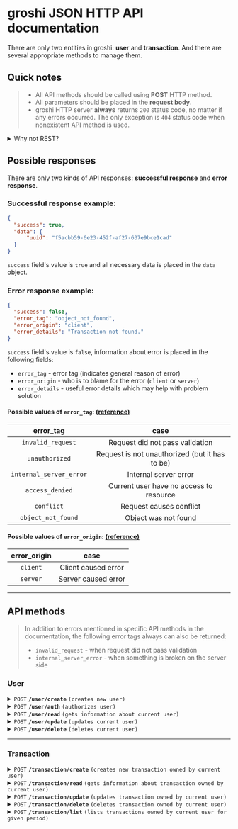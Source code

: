 # groshi JSON HTTP API documentation
There are only two entities in groshi: **user** and **transaction**.
And there are several appropriate methods to manage them.

## Quick notes
> * All API methods should be called using **POST** HTTP method.
> * All parameters should be placed in the **request body**.
> * groshi HTTP server **always** returns `200` status code, no matter if any errors occurred. The only exception is `404` status code when nonexistent API method is used.

<details>
    <summary>Why not REST?</summary>
    Well... I am not sure that REST is so useful as everyone thinks it is.
    At least for this project, I think REST would complicate architecture and
    client-side code without providing any significant benefits.
    That's why I deviate from the REST standards.
    Of course, you may argue with me in the issues if you want so!
</details>

## Possible responses
There are only two kinds of API responses: **successful response** and **error response**.

### Successful response example:
```json
{
  "success": true,
  "data": {
      "uuid": "f5acbb59-6e23-452f-af27-637e9bce1cad"
  }
}
```
`success` field's value is `true` and all necessary data is placed in the `data` object.

### Error response example:
```json
{
  "success": false,
  "error_tag": "object_not_found",
  "error_origin": "client",
  "error_details": "Transaction not found."
} 
```
`success` field's value is `false`, information about error is placed in the following fields:
* `error_tag` - error tag (indicates general reason of error)
* `error_origin` - who is to blame for the error (`client` or `server`)
* `error_details` - useful error details which may help with problem solution

#### Possible values of `error_tag`: [(reference)](../internal/http/ghttp/schema/schema.go#L13)
|        error_tag        |                      case                      |
|:-----------------------:|:----------------------------------------------:|
|    `invalid_request`    |        Request did not pass validation         |
|     `unauthorized`      | Request is not unauthorized (but it has to be) |
| `internal_server_error` |             Internal server error              |
|     `access_denied`     |    Current user have no access to resource     |
|       `conflict`        |            Request causes conflict             |
|   `object_not_found`    |              Object was not found              |

#### Possible values of `error_origin`: [(reference)](../internal/http/ghttp/schema/schema.go#L6)

| error_origin |        case         |
|:------------:|:-------------------:|
|   `client`   | Client caused error |
|   `server`   | Server caused error |


---
## API methods
> In addition to errors mentioned in specific API methods in the documentation, the following error tags always can also be returned:
> * `invalid_request` - when request did not pass validation
> * `internal_server_error` - when something is broken on the server side

### User
<details>
<summary><code>POST</code> <code><b>/user/create</b></code> <code>(creates new user)</code></summary>

#### Parameters
|    name    | data type | required | description              |
|:----------:|:---------:|:--------:|--------------------------|
| `username` |  string   |   yes    | Username of the new user |
| `password` |  string   |   yes    | Password of the new user |

#### Successful response
Username is returned in the `data` object.
```json
{
  "success": true,
  "data": {
    "username": "jieggii"
  }
}
```

#### Error responses
Error responses with the following _error tags_ may be returned:

| error_tag  | case                                                    |
|------------|---------------------------------------------------------|
| `conflict` | Username you've provided is already taken by other user | 


#### Example request using [httpie](https://github.com/httpie/httpie)
```shell
http POST 127.0.0.1:8080/user/create username="username" password="password"
```
</details>

<details>
<summary><code>POST</code> <code><b>/user/auth</b></code> <code>(authorizes user)</code></summary>

#### Parameters
|    name    | data type | required | description   |
|:----------:|:---------:|:--------:|---------------|
| `username` |  string   |   yes    | User username |
| `password` |  string   |   yes    | User password |


#### Successful response
Authorization token is returned.
```json
{
  "success": true,
  "data": {
      "token": "eyJhbGciOiJIUzI1NiIsInR5cCI6IkpXVCJ9.eyJ1c2VybmFtZSI6ImppZWdnaWkiLCJleHAiOjE2ODEyNDEyMjR9.AvMzAVJpVq4ZMeUDWMRk-vM1KkDutmL-Bje44XsaCNc"
  }
}
```

#### Error responses
Error responses with the following _error tags_ may be returned:

| error_tag          | case                                    |
|--------------------|-----------------------------------------|
| `object_not_found` | User with such `username` was not found | 
| `access_denied`    | Invalid password has been provided      | 


#### Example request using [httpie](https://github.com/httpie/httpie)
```shell
http POST 127.0.0.1:8080/user/auth username="username" password="password"
```
</details>

<details>
<summary><code>POST</code> <code><b>/user/read</b></code> <code>(gets information about current user)</code></summary>

#### Parameters
|  name   | data type | required | description         |
|:-------:|:---------:|:--------:|---------------------|
| `token` |  string   |   yes    | Authorization token |


#### Successful response
Username is returned in the `data` object.
```json
{
  "success": true,
  "data": {
    "username": "jieggii"
  }
}
```

#### Error responses
Error responses with the following _error tags_ may be returned:

|     error_tag      |                         case                          |
|:------------------:|:-----------------------------------------------------:|
| `object_not_found` | The user you are authorized under has not been found  | 


#### Example request using [httpie](https://github.com/httpie/httpie)
```shell
http POST 127.0.0.1:8080/user/read token=$TOKEN
```
</details>

<details>
<summary><code>POST</code> <code><b>/user/update</b></code> <code>(updates current user)</code></summary>

#### Parameters
|      name      | data type | required |            description            |
|:--------------:|:---------:|:--------:|:---------------------------------:|
|    `token`     |  string   |   yes    |        Authorization token        |
| `new_username` |  string   |    no    | New username for the current user |
| `new_password` |  string   |    no    | New password for the current user |

(you are required to use at least one of two parameters: `new_username` or `new_password`)

#### Successful response
New username of updated user is returned in the `data` object.
```json
{
  "success": true,
  "data": {
    "username": "jieggii"
  }
}
```

#### Error responses
Error responses with the following _error tags_ may be returned:

|     error_tag     |                         case                         |
|:-----------------:|:----------------------------------------------------:|
| `user_not_found`  | The user you are authorized under has not been found | 
|    `conflict`     |     New username chosen by you is already taken      | 


#### Example request using [httpie](https://github.com/httpie/httpie)
```shell
http POST 127.0.0.1:8080/user/update token=$TOKEN new_username="new-username" new_password="new-password"
```
</details>

<details>
<summary><code>POST</code> <code><b>/user/delete</b></code> <code>(deletes current user)</code></summary>

#### Parameters
|  name   | data type | required | description         |
|:-------:|:---------:|:--------:|---------------------|
| `token` |  string   |   yes    | Authorization token |

#### Successful response
Username of deleted user is returned in the `data` object.
```json
{
  "success": true,
  "data": {
    "username": "jieggii"
  }
}
```

#### Error responses
Error responses with the following _error tags_ may be returned:

|     error_tag      |                         case                         |
|:------------------:|:----------------------------------------------------:|
| `object_not_found` | The user you are authorized under has not been found | 


#### Example request using [httpie](https://github.com/httpie/httpie)
```shell
http POST 127.0.0.1:8080/user/delete token=$TOKEN
```

</details>

------------------------------------------------------------------------------------------

### Transaction
<details>
<summary><code>POST</code> <code><b>/transaction/create</b></code> <code>(creates new transaction owned by current user)</code></summary>

#### Parameters
|     name      |       data type       | required |                       description                       |
|:-------------:|:---------------------:|:--------:|:-------------------------------------------------------:|
|    `token`    |        string         |   yes    |                   Authorization token                   |
|   `amount`    |         float         |   yes    | Amount of transaction (can be 0, positive and negative) |
|  `currency`   | string ([currency]()) |   yes    |                 Currency of transaction                 |
| `description` |        string         |    no    |               Description of transaction                |
|    `date`     |  string (rfc format)  |    no    |                   Date of transaction                   |

#### Successful response
UUID of created transaction is returned in the `data` object.
```json
{
  "success": true,
  "data": {
    "uuid": "03ef6901-4ebb-4952-bb35-a98fcf502c83"
  }
}
```

#### Error responses
Error responses with the following _error tags_ may be returned:

|      error_tag      |                           case                           |
|:-------------------:|:--------------------------------------------------------:|
| `object_not_found`  |   The user you are authorized under has not been found   |

#### Example request using [httpie](https://github.com/httpie/httpie)
```shell
http POST 127.0.0.1:8080/transaction/create token=$TOKEN amount:=2.53 currency=EUR description="Some donuts for my beloved gf" date="2023-03-12 12:57:07.850123 +00:00"
```

</details>

<details>
<summary><code>POST</code> <code><b>/transaction/read</b></code> <code>(gets information about transaction owned by current user)</code></summary>

#### Parameters
|  name   | data type | required |     description     |
|:-------:|:---------:|:--------:|:-------------------:|
| `token` |  string   |   yes    | Authorization token |
| `uuid`  |  string   |   yes    | UUID of transaction |

#### Successful response
Information about transaction is returned in the `data` object.
```json
{
  "data": {
    "amount": 21.24,
    "created_at": "2023-03-12T14:02:05.156883+02:00",
    "currency": "EUR",
    "date": "2023-03-12T14:02:05.156883+02:00",
    "description": "Bought some food from Prisma",
    "owner": "jieggii",
    "updated_at": null,
    "uuid": "d089c593-2b95-489c-b8a2-ad0ecaa4e44c"
  },
  "success": true
}
```

#### Error responses
Error responses with the following _error tags_ may be returned:

|     error_tag      |                                  case                                   |
|:------------------:|:-----------------------------------------------------------------------:|
| `object_not_found` |          The user you are authorized under has not been found           | 
|  `access_denied`   | You are trying to get information about transaction owned by other user | 

#### Example request using [httpie](https://github.com/httpie/httpie)
```shell
http POST 127.0.0.1:8080/transaction/read token=$TOKEN uuid="d089c593-2b95-489c-b8a2-ad0ecaa4e44c"
```

</details>

<details>
<summary><code>POST</code> <code><b>/transaction/update</b></code> <code>(updates transaction owned by current user)</code></summary>

##### Parameters
|       name        |       data type       | required |                         description                         |
|:-----------------:|:---------------------:|:--------:|:-----------------------------------------------------------:|
|      `token`      |        string         |   yes    |                     Authorization token                     |
|      `uuid`       |        string         |   yes    |           UUID of transaction you want to update            |
|   `new_amount`    |         float         |    no    | New amount of transaction (can be 0, positive and negative) |
|  `new_currency`   | string ([currency]()) |    no    |                 New currency of transaction                 |
| `new_description` |        string         |    no    |               New description of transaction                |
|    `new_date`     |  string (rfc format)  |    no    |                   New date of transaction                   |
At least one of the following fields is required: `new_amount`, `new_currency`, `new_description`, `new_date`.

#### Successful response
UUID of updated transaction is returned in the `data` object.
```json
{
  "success": true,
  "data": {
    "uuid": "03ef6901-4ebb-4952-bb35-a98fcf502c83"
  }
}
```

#### Error responses
Error responses with the following _error tags_ may be returned:

|      error_tag      |                           case                            |
|:-------------------:|:---------------------------------------------------------:|
| `object_not_found`  |   The user you are authorized under has not been found    | 
|   `access_denied`   | You are trying to update transaction owned by other user  | 


#### Example request using [httpie](https://github.com/httpie/httpie)
```shell
http POST 127.0.0.1:8080/transaction/update token=$TOKEN  uuid=03ef6901-4ebb-4952-bb35-a98fcf502c83 new_amount:=2.53 new_currency=USD new_description="New description!" new_date="2023-03-12 12:57:07.850123 +00:00"
```
</details>

<details>
<summary><code>POST</code> <code><b>/transaction/delete</b></code> <code>(deletes transaction owned by current user)</code></summary>

#### Parameters
|  name   | data type | required |              description               |
|:-------:|:---------:|:--------:|:--------------------------------------:|
| `token` |  string   |   yes    |          Authorization token           |
| `uuid`  |  string   |   yes    | UUID of transaction you want to delete |

#### Successful response
UUID of deleted transaction is returned in the `data` object.
```json
{
  "success": true,
  "data": {
    "uuid": "03ef6901-4ebb-4952-bb35-a98fcf502c83"
  }
}
```

#### Error responses
Error responses with the following _error tags_ may be returned:

|      error_tag      |                           case                            |
|:-------------------:|:---------------------------------------------------------:|
| `object_not_found`  |   The user you are authorized under has not been found    | 
|   `access_denied`   | You are trying to delete transaction owned by other user  | 


#### Example request using [httpie](https://github.com/httpie/httpie)
```shell
http POST 127.0.0.1:8080/transaction/delete token=$TOKEN uuid=03ef6901-4ebb-4952-bb35-a98fcf502c83
```
</details>

<details>
<summary><code>POST</code> <code><b>/transaction/list</b></code> <code>(lists transactions owned by current user for given period)</code></summary>

#### Parameters
|  name   |    data type     | required |     description     |
|:-------:|:----------------:|:--------:|:-------------------:|
| `token` |      string      |   yes    | Authorization token |
| `since` | string (ISO8601) |   yes    | Beginning of period |
| `until` | string (ISO8601) |   yes    |    End of period    |

#### Successful response
List of transactions is returned in the `data` object.
```json
{
  "data": {
    "count": 2,
    "transactions": [
      {
        "amount": 5,
        "created_at": "2023-03-16T21:49:04.387814+02:00",
        "currency": "EUR",
        "date": "2023-03-16T21:49:04.387814+02:00",
        "description": "",
        "owner": "jieggii",
        "updated_at": null,
        "uuid": "98ca6669-cc4c-49ea-be6e-039d8cd86b58"
      },
      {
        "amount": 10,
        "created_at": "2023-03-16T21:49:08.240842+02:00",
        "currency": "EUR",
        "date": "2023-03-16T21:49:08.240842+02:00",
        "description": "",
        "owner": "jieggii",
        "updated_at": null,
        "uuid": "d5d9818b-8dce-4b2d-94ef-142065e199b5"
      }
    ]
  },
  "success": true
}
```

#### Error responses
Error responses with the following _error tags_ may be returned:

|      error_tag      |                          case                           |
|:-------------------:|:-------------------------------------------------------:|
| `object_not_found`  |  The user you are authorized under has not been found   | 
|   `access_denied`   | You are trying to list transactions owned by other user | 


#### Example request using [httpie](https://github.com/httpie/httpie)
```shell
http POST 127.0.0.1:8080/transaction/list token=$TOKEN since="2023-03-15T21:52:08+02:00" until="2023-03-17T21:52:26+02:00"
```
</details>
